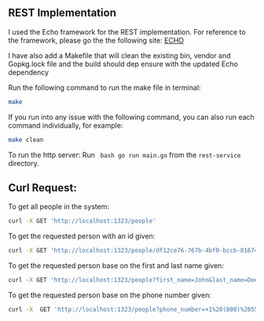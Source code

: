 ## REST Implementation

I used the Echo framework for the REST implementation. For reference to the framework, please go the the following site: 
[ECHO](https://echo.labstack.com/)

I have also add a Makefile that will clean the existing bin, vendor and Gopkg.lock file and the build should dep ensure with the updated Echo dependency

Run the following command to run the make file in terminal:
``` bash
make
```

If you run into any issue with the following command, you can also run each command individually, for example:
``` bash
make clean
```
To run the http server:
Run ``` bash go run main.go``` from the `rest-service` directory.

## Curl Request:

To get all people in the system:
``` bash
curl -X GET 'http://localhost:1323/people'
```
To get the requested person with an id given:
``` bash
curl -X GET 'http://localhost:1323/people/df12ce76-767b-4bf0-bccb-816745df9e70'
```

To get the requested person base on the first and last name given:
``` bash
curl -X GET 'http://localhost:1323/people?first_name=John&last_name=Doe'
```

To get the requested person base on the phone number given:
``` bash
curl -X  GET 'http://localhost:1323/people?phone_number=+1%20(800)%20555-1313'
```
